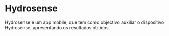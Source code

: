 # Hydrosense
Hydrosense é um app mobile, que tem como objectivo auxiliar o dispositivo Hydrosense, apresentando os resultados obtidos.
